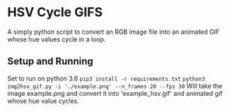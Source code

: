 # HSV Cycle GIFS
A simply python script to convert an RGB image file into an animated GIF whose hue values cycle in a loop.

## Setup and Running
Set to run on python 3.6
`pip3 install -r requirements.txt`
`python3 img2hsv_gif.py -i './example.png' --n_frames 20 --fps 30`
Will take the image example.png and convert it into 'example_hsv.gif' and animated gif whose hue value cycles.

